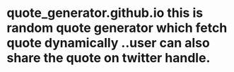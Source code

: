 # quote_generator.github.io this is random quote generator which fetch quote dynamically ..user can also share the quote on twitter handle.

